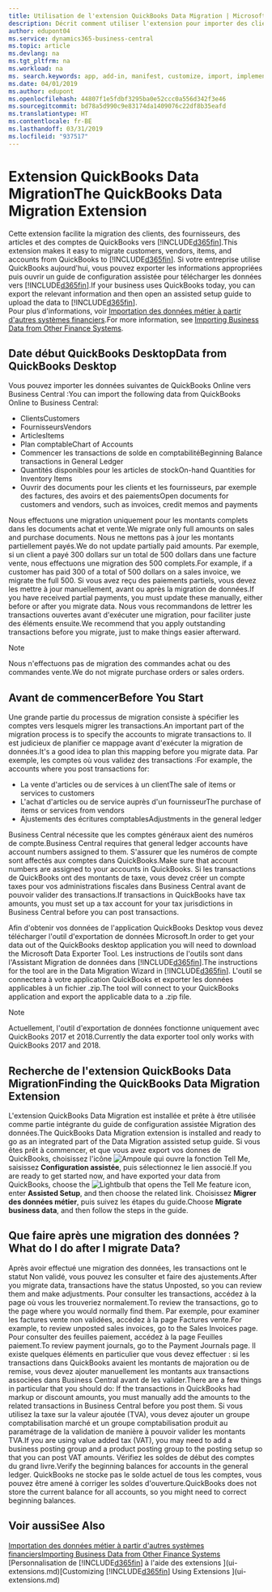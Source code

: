 ```yaml
---
title: Utilisation de l'extension QuickBooks Data Migration | Microsoft Docs
description: Décrit comment utiliser l'extension pour importer des clients, des fournisseurs, des articles, et des comptes de QuickBooks Desktop dans Business Central.
author: edupont04
ms.service: dynamics365-business-central
ms.topic: article
ms.devlang: na
ms.tgt_pltfrm: na
ms.workload: na
ms. search.keywords: app, add-in, manifest, customize, import, implement
ms.date: 04/01/2019
ms.author: edupont
ms.openlocfilehash: 44807f1e5fdbf3295ba0e52ccc0a556d342f3e46
ms.sourcegitcommit: bd78a5d990c9e83174da1409076c22df8b35eafd
ms.translationtype: HT
ms.contentlocale: fr-BE
ms.lasthandoff: 03/31/2019
ms.locfileid: "937517"
---
```

# <a name="the-quickbooks-data-migration-extension"></a><span data-ttu-id="c20be-103">Extension QuickBooks Data Migration</span><span class="sxs-lookup"><span data-stu-id="c20be-103">The QuickBooks Data Migration Extension</span></span>
<span data-ttu-id="c20be-104">Cette extension facilite la migration des clients, des fournisseurs, des articles et des comptes de QuickBooks vers [!INCLUDE[d365fin](includes/d365fin_md.md)].</span><span class="sxs-lookup"><span data-stu-id="c20be-104">This extension makes it easy to migrate customers, vendors, items, and accounts from QuickBooks to [!INCLUDE[d365fin](includes/d365fin_md.md)].</span></span> <span data-ttu-id="c20be-105">Si votre entreprise utilise QuickBooks aujourd'hui, vous pouvez exporter les informations appropriées puis ouvrir un guide de configuration assistée pour télécharger les données vers [!INCLUDE[d365fin](includes/d365fin_md.md)].</span><span class="sxs-lookup"><span data-stu-id="c20be-105">If your business uses QuickBooks today, you can export the relevant information and then open an assisted setup guide to upload the data to [!INCLUDE[d365fin](includes/d365fin_md.md)].</span></span>  
<span data-ttu-id="c20be-106">Pour plus d'informations, voir [Importation des données métier à partir d'autres systèmes financiers](across-import-data-configuration-packages.md).</span><span class="sxs-lookup"><span data-stu-id="c20be-106">For more information, see [Importing Business Data from Other Finance Systems](across-import-data-configuration-packages.md).</span></span>

## <a name="data-from-quickbooks-desktop"></a><span data-ttu-id="c20be-107">Date début QuickBooks Desktop</span><span class="sxs-lookup"><span data-stu-id="c20be-107">Data from QuickBooks Desktop</span></span>
 
<span data-ttu-id="c20be-108">Vous pouvez importer les données suivantes de QuickBooks Online vers Business Central :</span><span class="sxs-lookup"><span data-stu-id="c20be-108">You can import the following data from QuickBooks Online to Business Central:</span></span>

- <span data-ttu-id="c20be-109">Clients</span><span class="sxs-lookup"><span data-stu-id="c20be-109">Customers</span></span>  
- <span data-ttu-id="c20be-110">Fournisseurs</span><span class="sxs-lookup"><span data-stu-id="c20be-110">Vendors</span></span>  
- <span data-ttu-id="c20be-111">Articles</span><span class="sxs-lookup"><span data-stu-id="c20be-111">Items</span></span>  
- <span data-ttu-id="c20be-112">Plan comptable</span><span class="sxs-lookup"><span data-stu-id="c20be-112">Chart of Accounts</span></span>  
- <span data-ttu-id="c20be-113">Commencer les transactions de solde en comptabilité</span><span class="sxs-lookup"><span data-stu-id="c20be-113">Beginning Balance transactions in General Ledger</span></span>  
- <span data-ttu-id="c20be-114">Quantités disponibles pour les articles de stock</span><span class="sxs-lookup"><span data-stu-id="c20be-114">On-hand Quantities for Inventory Items</span></span>  
- <span data-ttu-id="c20be-115">Ouvrir des documents pour les clients et les fournisseurs, par exemple des factures, des avoirs et des paiements</span><span class="sxs-lookup"><span data-stu-id="c20be-115">Open documents for customers and vendors, such as invoices, credit memos and payments</span></span>  

<span data-ttu-id="c20be-116">Nous effectuons une migration uniquement pour les montants complets dans les documents achat et vente.</span><span class="sxs-lookup"><span data-stu-id="c20be-116">We migrate only full amounts on sales and purchase documents.</span></span> <span data-ttu-id="c20be-117">Nous ne mettons pas à jour les montants partiellement payés.</span><span class="sxs-lookup"><span data-stu-id="c20be-117">We do not update partially paid amounts.</span></span> <span data-ttu-id="c20be-118">Par exemple, si un client a payé 300 dollars sur un total de 500 dollars dans une facture vente, nous effectuons une migration des 500 complets.</span><span class="sxs-lookup"><span data-stu-id="c20be-118">For example, if a customer has paid 300 of a total of 500 dollars on a sales invoice, we migrate the full 500.</span></span> <span data-ttu-id="c20be-119">Si vous avez reçu des paiements partiels, vous devez les mettre à jour manuellement, avant ou après la migration de données.</span><span class="sxs-lookup"><span data-stu-id="c20be-119">If you have received partial payments, you must update these manually, either before or after you migrate data.</span></span> <span data-ttu-id="c20be-120">Nous vous recommandons de lettrer les transactions ouvertes avant d'exécuter une migration, pour faciliter juste des éléments ensuite.</span><span class="sxs-lookup"><span data-stu-id="c20be-120">We recommend that you apply outstanding transactions before you migrate, just to make things easier afterward.</span></span>

> [!NOTE]
> <span data-ttu-id="c20be-121">Nous n'effectuons pas de migration des commandes achat ou des commandes vente.</span><span class="sxs-lookup"><span data-stu-id="c20be-121">We do not migrate purchase orders or sales orders.</span></span>

## <a name="before-you-start"></a><span data-ttu-id="c20be-122">Avant de commencer</span><span class="sxs-lookup"><span data-stu-id="c20be-122">Before You Start</span></span>
<span data-ttu-id="c20be-123">Une grande partie du processus de migration consiste à spécifier les comptes vers lesquels migrer les transactions.</span><span class="sxs-lookup"><span data-stu-id="c20be-123">An important part of the migration process is to specify the accounts to migrate transactions to.</span></span> <span data-ttu-id="c20be-124">Il est judicieux de planifier ce mappage avant d'exécuter la migration de données.</span><span class="sxs-lookup"><span data-stu-id="c20be-124">It's a good idea to plan this mapping before you migrate data.</span></span> <span data-ttu-id="c20be-125">Par exemple, les comptes où vous validez des transactions :</span><span class="sxs-lookup"><span data-stu-id="c20be-125">For example, the accounts where you post transactions for:</span></span>

- <span data-ttu-id="c20be-126">La vente d'articles ou de services à un client</span><span class="sxs-lookup"><span data-stu-id="c20be-126">The sale of items or services to customers</span></span>  
- <span data-ttu-id="c20be-127">L'achat d'articles ou de service auprès d'un fournisseur</span><span class="sxs-lookup"><span data-stu-id="c20be-127">The purchase of items or services from vendors</span></span>  
- <span data-ttu-id="c20be-128">Ajustements des écritures comptables</span><span class="sxs-lookup"><span data-stu-id="c20be-128">Adjustments in the general ledger</span></span>  

<span data-ttu-id="c20be-129">Business Central nécessite que les comptes généraux aient des numéros de compte.</span><span class="sxs-lookup"><span data-stu-id="c20be-129">Business Central requires that general ledger accounts have account numbers assigned to them.</span></span> <span data-ttu-id="c20be-130">S'assurer que les numéros de compte sont affectés aux comptes dans QuickBooks.</span><span class="sxs-lookup"><span data-stu-id="c20be-130">Make sure that account numbers are assigned to your accounts in QuickBooks.</span></span>
<span data-ttu-id="c20be-131">Si les transactions de QuickBooks ont des montants de taxe, vous devez créer un compte taxes pour vos administrations fiscales dans Business Central avant de pouvoir valider des transactions.</span><span class="sxs-lookup"><span data-stu-id="c20be-131">If transactions in QuickBooks have tax amounts, you must set up a tax account for your tax jurisdictions in Business Central before you can post transactions.</span></span>

<span data-ttu-id="c20be-132">Afin d'obtenir vos données de l'application QuickBooks Desktop vous devez télécharger l'outil d'exportation de données Microsoft.</span><span class="sxs-lookup"><span data-stu-id="c20be-132">In order to get your data out of the QuickBooks desktop application you will need to download the Microsoft Data Exporter Tool.</span></span>  <span data-ttu-id="c20be-133">Les instructions de l'outils sont dans l'Assistant Migration de données dans [!INCLUDE[d365fin](includes/d365fin_md.md)].</span><span class="sxs-lookup"><span data-stu-id="c20be-133">The instructions for the tool are in the Data Migration Wizard in [!INCLUDE[d365fin](includes/d365fin_md.md)].</span></span> <span data-ttu-id="c20be-134">L'outil se connectera à votre application QuickBooks et exporter les données applicables à un fichier .zip.</span><span class="sxs-lookup"><span data-stu-id="c20be-134">The tool will connect to your QuickBooks application and export the applicable data to a .zip file.</span></span>  

> [!NOTE]
> <span data-ttu-id="c20be-135">Actuellement, l'outil d'exportation de données fonctionne uniquement avec QuickBooks 2017 et 2018.</span><span class="sxs-lookup"><span data-stu-id="c20be-135">Currently the data exporter tool only works with QuickBooks 2017 and 2018.</span></span>

## <a name="finding-the-quickbooks-data-migration-extension"></a><span data-ttu-id="c20be-136">Recherche de l'extension QuickBooks Data Migration</span><span class="sxs-lookup"><span data-stu-id="c20be-136">Finding the QuickBooks Data Migration Extension</span></span>
<span data-ttu-id="c20be-137">L'extension QuickBooks Data Migration est installée et prête à être utilisée comme partie intégrante du guide de configuration assistée Migration des données.</span><span class="sxs-lookup"><span data-stu-id="c20be-137">The QuickBooks Data Migration extension is installed and ready to go as an integrated part of the Data Migration assisted setup guide.</span></span> <span data-ttu-id="c20be-138">Si vous êtes prêt à commencer, et que vous avez export vos donnes de QuickBooks, choisissez l'icône ![Ampoule qui ouvre la fonction Tell Me](media/ui-search/search_small.png "Dites-moi ce que vous voulez faire"), saisissez **Configuration assistée**, puis sélectionnez le lien associé.</span><span class="sxs-lookup"><span data-stu-id="c20be-138">If you are ready to get started now, and have exported your data from QuickBooks, choose the ![Lightbulb that opens the Tell Me feature](media/ui-search/search_small.png "Tell me what you want to do") icon, enter **Assisted Setup**, and then choose the related link.</span></span> <span data-ttu-id="c20be-139">Choisissez **Migrer des données métier**, puis suivez les étapes du guide.</span><span class="sxs-lookup"><span data-stu-id="c20be-139">Choose **Migrate business data**, and then follow the steps in the guide.</span></span>  

## <a name="what-do-i-do-after-i-migrate-data"></a><span data-ttu-id="c20be-140">Que faire après une migration des données ?</span><span class="sxs-lookup"><span data-stu-id="c20be-140">What do I do after I migrate Data?</span></span>
<span data-ttu-id="c20be-141">Après avoir effectué une migration des données, les transactions ont le statut Non validé, vous pouvez les consulter et faire des ajustements.</span><span class="sxs-lookup"><span data-stu-id="c20be-141">After you migrate data, transactions have the status Unposted, so you can review them and make adjustments.</span></span> <span data-ttu-id="c20be-142">Pour consulter les transactions, accédez à la page où vous les trouveriez normalement.</span><span class="sxs-lookup"><span data-stu-id="c20be-142">To review the transactions, go to the page where you would normally find them.</span></span> <span data-ttu-id="c20be-143">Par exemple, pour examiner les factures vente non validées, accédez à la page Factures vente.</span><span class="sxs-lookup"><span data-stu-id="c20be-143">For example, to review unposted sales invoices, go to the Sales Invoices page.</span></span> <span data-ttu-id="c20be-144">Pour consulter des feuilles paiement, accédez à la page Feuilles paiement.</span><span class="sxs-lookup"><span data-stu-id="c20be-144">To review payment journals, go to the Payment Journals page.</span></span>
<span data-ttu-id="c20be-145">Il existe quelques éléments en particulier que vous devez effectuer : si les transactions dans QuickBooks avaient les montants de majoration ou de remise, vous devez ajouter manuellement les montants aux transactions associées dans Business Central avant de les valider.</span><span class="sxs-lookup"><span data-stu-id="c20be-145">There are a few things in particular that you should do: If the transactions in QuickBooks had markup or discount amounts, you must manually add the amounts to the related transactions in Business Central before you post them.</span></span>
<span data-ttu-id="c20be-146">Si vous utilisez la taxe sur la valeur ajoutée (TVA), vous devez ajouter un groupe comptabilisation marché et un groupe comptabilisation produit au paramétrage de la validation de manière à pouvoir valider les montants TVA.</span><span class="sxs-lookup"><span data-stu-id="c20be-146">If you are using value added tax (VAT), you may need to add a business posting group and a product posting group to the posting setup so that you can post VAT amounts.</span></span>
<span data-ttu-id="c20be-147">Vérifiez les soldes de début des comptes du grand livre.</span><span class="sxs-lookup"><span data-stu-id="c20be-147">Verify the beginning balances for accounts in the general ledger.</span></span> <span data-ttu-id="c20be-148">QuickBooks ne stocke pas le solde actuel de tous les comptes, vous pouvez être amené à corriger les soldes d'ouverture.</span><span class="sxs-lookup"><span data-stu-id="c20be-148">QuickBooks does not store the current balance for all accounts, so you might need to correct beginning balances.</span></span>

## <a name="see-also"></a><span data-ttu-id="c20be-149">Voir aussi</span><span class="sxs-lookup"><span data-stu-id="c20be-149">See Also</span></span>
[<span data-ttu-id="c20be-150">Importation des données métier à partir d'autres systèmes financiers</span><span class="sxs-lookup"><span data-stu-id="c20be-150">Importing Business Data from Other Finance Systems</span></span>](across-import-data-configuration-packages.md)  
<span data-ttu-id="c20be-151">[Personnalisation de [!INCLUDE[d365fin](includes/d365fin_md.md)] à l'aide des extensions ](ui-extensions.md)</span><span class="sxs-lookup"><span data-stu-id="c20be-151">[Customizing [!INCLUDE[d365fin](includes/d365fin_md.md)] Using Extensions ](ui-extensions.md)</span></span>  
